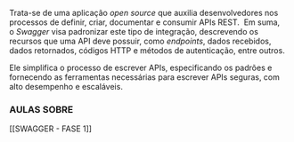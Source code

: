 Trata-se de uma aplicação _open source_ que auxilia desenvolvedores nos processos de definir, criar, documentar e consumir APIs REST.  Em suma, o _Swagger_ visa padronizar este tipo de integração, descrevendo os recursos que uma API deve possuir, como _endpoints_, dados recebidos, dados retornados, códigos HTTP e métodos de autenticação, entre outros.

Ele simplifica o processo de escrever APIs, especificando os padrões e fornecendo as ferramentas necessárias para escrever APIs seguras, com alto desempenho e escaláveis.

### AULAS SOBRE

[[SWAGGER - FASE 1]]